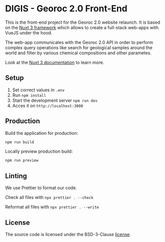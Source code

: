 # DIGIS - Georoc 2.0 Front-End 

This is the front-end project for the Georoc 2.0 website relaunch. It is based on the [Nuxt 3 framework](https://nuxt.com/docs/getting-started/introduction) which 
allows to create a full-stack web-apps with VueJS under the hood. 

The web-app communicates with the Georoc 2.0 API in order to perform complex query operations like search for geological 
samples around the world and filter by various chemical compositions and other parametes.

Look at the [Nuxt 3 documentation](https://nuxt.com/docs/getting-started/introduction) to learn more.

## Setup

1. Set correct values in `.env`
2. Run `npm install`
3. Start the development server `npm run dev` 
4. Acces it on `http://localhost:3000` 

## Production

Build the application for production:

```bash
npm run build
```

Locally preview production build:

```bash
npm run preview
```

## Linting

We use Prettier to format our code.

Check all files with `npx prettier . --check`

Reformat all files with `npx prettier . --write`

## License 

The source code is licensed under the BSD-3-Clause [license](LICENSE).
